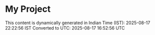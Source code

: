 # My Project

This content is dynamically generated in Indian Time (IST): 2025-08-17 22:22:56 IST
Converted to UTC: 2025-08-17 16:52:56 UTC
